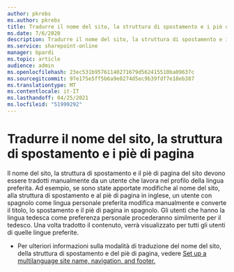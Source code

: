 ```yaml
---
author: pkrebs
ms.author: pkrebs
title: Tradurre il nome del sito, la struttura di spostamento e i piè di pagina
ms.date: 7/6/2020
description: Tradurre il nome del sito, la struttura di spostamento e i piè di pagina
ms.service: sharepoint-online
manager: bpardi
ms.topic: article
audience: admin
ms.openlocfilehash: 23ec531b95761140271679d562415510ba09637c
ms.sourcegitcommit: 97e175e5ff5b6a9e0274d5ec9b39fdf7e18eb387
ms.translationtype: MT
ms.contentlocale: it-IT
ms.lasthandoff: 04/25/2021
ms.locfileid: "51999292"
---
```

# <a name="translate-the-site-name-navigation-and-footers"></a>Tradurre il nome del sito, la struttura di spostamento e i piè di pagina
Il nome del sito, la struttura di spostamento e il piè di pagina del sito devono essere tradotti manualmente da un utente che lavora nel profilo della lingua preferita. Ad esempio, se sono state apportate modifiche al nome del sito, alla struttura di spostamento e al piè di pagina in inglese, un utente con spagnolo come lingua personale preferita modifica manualmente e converte il titolo, lo spostamento e il piè di pagina in spagnolo. Gli utenti che hanno la lingua tedesca come preferenza personale procederanno similmente per il tedesco. Una volta tradotto il contenuto, verrà visualizzato per tutti gli utenti di quelle lingue preferite.  

- Per ulteriori informazioni sulla modalità di traduzione del nome del sito, della struttura di spostamento e del piè di pagina, vedere [Set up a multilanguage site name, navigation, and footer.](https://support.office.com/article/create-multilingual-communication-sites-pages-and-news-2bb7d610-5453-41c6-a0e8-6f40b3ed750c#bkmk_muitranslations)
